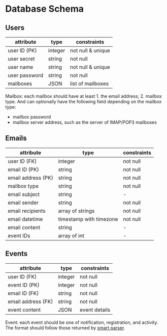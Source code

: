 # Database Schema

## Users

| attribute     | type    | constraints       |
| ------------- | ------- | ----------------- |
| user ID (PK)  | integer | not null & unique |
| user secret   | string  | not null          |
| user name     | string  | not null & unique |
| user password | string  | not null          |
| mailboxes     | JSON    | list of mailboxes |

Mailbox: each mailbox should have at least 1. the email address; 2. mailbox type. And can optionally have the following field depending on the mailbox type:

- mailbox password
- mailbox server address, such as the server of IMAP/POP3 mailboxes

## Emails

| attribute          | type                    | constraints |
| ------------------ | ----------------------- | ----------- |
| user ID (FK)       | integer                 | not null    |
| email ID (PK)      | string                  | not null    |
| email address (PK) | string                  | not null    |
| mailbox type       | string                  | not null    |
| email subject      | string                  | -           |
| email sender       | string                  | not null    |
| email recipients   | array of strings        | not null    |
| email datetime     | timestamp with timezone | not null    |
| email content      | string                  | -           |
| event IDs          | array of int            | -           |

## Events

| attribute          | type    | constraints   |
| ------------------ | ------- | ------------- |
| user ID (FK)       | integer | not null      |
| event ID (PK)      | integer | not null      |
| email ID (FK)      | string  | not null      |
| email address (FK) | string  | not null      |
| event content      | JSON    | event details |

Event: each event should be one of notification, registration, and activity. The format should follow those returned by [smart parser](../smart_parse/README.md).
